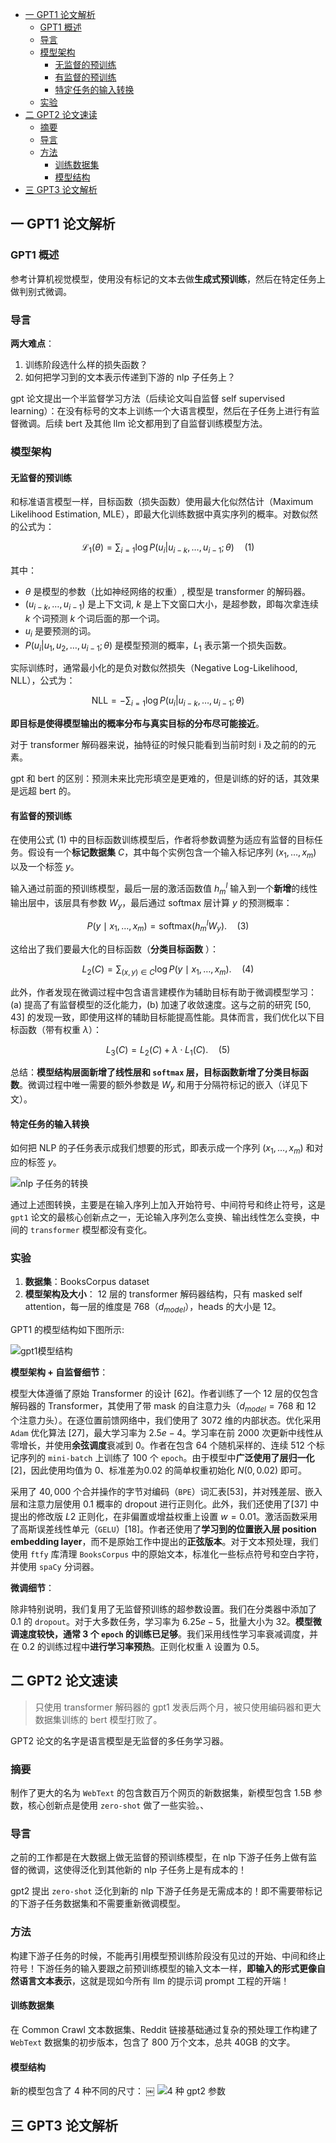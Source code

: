 - [一 GPT1 论文解析](#一-gpt1-论文解析)
  - [GPT1 概述](#gpt1-概述)
  - [导言](#导言)
  - [模型架构](#模型架构)
    - [无监督的预训练](#无监督的预训练)
    - [有监督的预训练](#有监督的预训练)
    - [特定任务的输入转换](#特定任务的输入转换)
  - [实验](#实验)
- [二 GPT2 论文速读](#二-gpt2-论文速读)
  - [摘要](#摘要)
  - [导言](#导言-1)
  - [方法](#方法)
    - [训练数据集](#训练数据集)
    - [模型结构](#模型结构)
- [三 GPT3 论文解析](#三-gpt3-论文解析)

## 一 GPT1 论文解析

### GPT1 概述

参考计算机视觉模型，使用没有标记的文本去做**生成式预训练**，然后在特定任务上做判别式微调。

### 导言

**两大难点**：
1. 训练阶段选什么样的损失函数？
2. 如何把学习到的文本表示传递到下游的 nlp 子任务上？

gpt 论文提出一个半监督学习方法（后续论文叫自监督 self supervised learning）：在没有标号的文本上训练一个大语言模型，然后在子任务上进行有监督微调。后续 bert 及其他 llm 论文都用到了自监督训练模型方法。

### 模型架构

#### 无监督的预训练

和标准语言模型一样，目标函数（损失函数）使用最大化似然估计（Maximum Likelihood Estimation, MLE），即最大化训练数据中真实序列的概率。对数似然的公式为：

$$
\mathcal{L_1}(\theta) = \sum_{i=1} \log P(u_i | u_{i-k}, \dots, u_{i-1}; \theta) \quad (1)$$

其中：
- $\theta$ 是模型的参数（比如神经网络的权重）, 模型是 transformer 的解码器。
- $(u_{i-k}, \dots, u_{i-1})$ 是上下文词, $k$ 是上下文窗口大小，是超参数，即每次拿连续 $k$ 个词预测 $k$ 个词后面的那一个词。
- $u_i$ 是要预测的词。
- $P(u_i | u_1, u_2, \dots, u_{i-1}; \theta)$ 是模型预测的概率，$L_1$ 表示第一个损失函数。

实际训练时，通常最小化的是负对数似然损失（Negative Log-Likelihood, NLL），公式为：

$$ \text{NLL} = - \sum_{i=1} \log P(u_i | u_{i-k}, \dots, u_{i-1}; \theta)$$

**即目标是使得模型输出的概率分布与真实目标的分布尽可能接近**。

对于 transformer 解码器来说，抽特征的时候只能看到当前时刻 i 及之前的的元素。

gpt 和 bert 的区别：预测未来比完形填空是更难的，但是训练的好的话，其效果是远超 bert 的。

#### 有监督的预训练

在使用公式 (1) 中的目标函数训练模型后，作者将参数调整为适应有监督的目标任务。假设有一个**标记数据集** $C$，其中每个实例包含一个输入标记序列 $(x_1, \dots, x_m)$ 以及一个标签 $y$。

输入通过前面的预训练模型，最后一层的激活函数值 $h_m^l$ 输入到一个**新增**的线性输出层中，该层具有参数 $W_y$，最后通过 softmax 层计算 $y$ 的预测概率：

$$
P(y \mid x_1, \dots, x_m) = \text{softmax}(h_m^l W_y). \quad (3)
$$

这给出了我们要最大化的目标函数（**分类目标函数** ）：

$$
L_2(C) = \sum_{(x, y) \in C} \log P(y \mid x_1, \dots, x_m). \quad (4)
$$

此外，作者发现在微调过程中包含语言建模作为辅助目标有助于微调模型学习：(a) 提高了有监督模型的泛化能力，(b) 加速了收敛速度。这与之前的研究 [50, 43] 的发现一致，即使用这样的辅助目标能提高性能。具体而言，我们优化以下目标函数（带有权重 $\lambda$）：

$$L_3(C) = L_2(C) + \lambda \cdot L_1(C). \quad (5)$$

总结：**模型结构层面新增了线性层和 `softmax` 层，目标函数新增了分类目标函数**。微调过程中唯一需要的额外参数是 $W_y$ 和用于分隔符标记的嵌入（详见下文）。

#### 特定任务的输入转换

如何把 NLP 的子任务表示成我们想要的形式，即表示成一个序列 $(x_1, \dots, x_m)$ 和对应的标签 $y$。

![nlp 子任务的转换](../../images/gpt1-3/nlp_task_transformation.png)

通过上述图转换，主要是在输入序列上加入开始符号、中间符号和终止符号，这是 `gpt1` 论文的最核心创新点之一，无论输入序列怎么变换、输出线性怎么变换，中间的 `transformer` 模型都没有变化。

### 实验

1. **数据集**：BooksCorpus dataset
2. **模型架构及大小**： 12 层的 transformer 解码器结构，只有 masked self attention，每一层的维度是 768（$d_{model}$），heads 的大小是 12。

GPT1 的模型结构如下图所示:

![gpt1模型结构](../../images/gpt1-3/gpt1-model-architecture.png)

**模型架构 + 自监督细节**：

模型大体遵循了原始 Transformer 的设计 [62]。作者训练了一个 $12$ 层的仅包含解码器的 Transformer，其使用了带 mask 的自注意力头（$d_{model} = 768$ 和 $12$ 个注意力头）。在逐位置前馈网络中，我们使用了 $3072$ 维的内部状态。优化采用 `Adam` 优化算法 [27]，最大学习率为 $2.5e-4$。学习率在前 $2000$ 次更新中线性从零增长，并使用**余弦调度**衰减到 $0$。作者在包含 $64$ 个随机采样的、连续 $512$ 个标记序列的 `mini-batch` 上训练了 $100$ 个 `epoch`。由于模型中**广泛使用了层归一化**[2]，因此使用均值为 $0$、标准差为$0.02$ 的简单权重初始化 $N (0, 0.02)$ 即可。

采用了 $40,000$ 个合并操作的字节对编码（`BPE`）词汇表[53]，并对残差层、嵌入层和注意力层使用 0.1 概率的 dropout 进行正则化。此外，我们还使用了[37] 中提出的修改版 $L2$ 正则化，在非偏置或增益权重上设置 $w = 0.01$。激活函数采用了高斯误差线性单元（`GELU`）[18]。作者还使用了**学习到的位置嵌入层 position embedding layer**，而不是原始工作中提出的**正弦版本**。对于文本预处理，我们使用 `ftfy` 库清理 `BooksCorpus` 中的原始文本，标准化一些标点符号和空白字符，并使用 `spaCy` 分词器。

**微调细节**：

除非特别说明，我们复用了无监督预训练的超参数设置。我们在分类器中添加了 $0.1$ 的 `dropout`。对于大多数任务，学习率为 $6.25e-5$，批量大小为 $32$。**模型微调速度较快，通常 3 个 `epoch` 的训练已足够**。我们采用线性学习率衰减调度，并在 $0.2%$ 的训练过程中**进行学习率预热**。正则化权重 $\lambda$ 设置为 $0.5$。

## 二 GPT2 论文速读

> 只使用 transformer 解码器的 gpt1 发表后两个月，被只使用编码器和更大数据集训练的 bert 模型打败了。

GPT2 论文的名字是语言模型是无监督的多任务学习器。

### 摘要

制作了更大的名为 `WebText` 的包含数百万个网页的新数据集，新模型包含 1.5B 参数，核心创新点是使用 `zero-shot` 做了一些实验。、

### 导言

之前的工作都是在大数据上做无监督的预训练模型，在 nlp 下游子任务上做有监督的微调，这使得泛化到其他新的 nlp 子任务上是有成本的！

gpt2 提出 `zero-shot` 泛化到新的 nlp 下游子任务是无需成本的！即不需要带标记的下游子任务数据集和不需要重新微调模型。

### 方法

构建下游子任务的时候，不能再引用模型预训练阶段没有见过的开始、中间和终止符号！下游任务的输入要跟之前预训练模型的输入文本一样，**即输入的形式更像自然语言文本表示**，这就是现如今所有 llm 的提示词 prompt 工程的开端！

#### 训练数据集

在 Common Crawl 文本数据集、Reddit 链接基础通过复杂的预处理工作构建了 `WebText` 数据集的初步版本，包含了 800 万个文本，总共 40GB 的文字。

#### 模型结构

新的模型包含了 4 种不同的尺寸：
￼
![ 4 种 gpt2 参数](../../images/gpt1-3/gpt2-Parameters.png)

## 三 GPT3 论文解析



